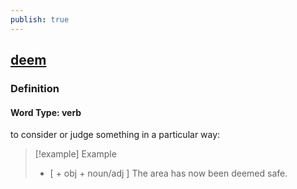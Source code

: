 ```yaml
---
publish: true
---
```


## [deem](https://dictionary.cambridge.org/dictionary/english/deem)

### Definition
#### Word Type: verb
to consider or judge something in a particular way:

>[!example] Example
> - [ + obj + noun/adj  ] The area has now been deemed safe.
